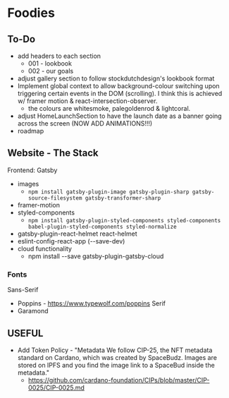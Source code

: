# Foodies

## To-Do

- add headers to each section
  - 001 - lookbook
  - 002 - our goals
- adjust gallery section to follow stockdutchdesign's lookbook format
- Implement global context to allow background-colour switching upon triggering certain events in the DOM (scrolling). I think this is achieved w/ framer motion & react-intersection-observer.
  - the colours are whitesmoke, palegoldenrod & lightcoral.
- adjust HomeLaunchSection to have the launch date as a banner going across the screen (NOW ADD ANIMATIONS!!!)
- roadmap
<!-- - implement parallax scrolling over hero image like https://www.flyplatoon.com/ -->

## Website - The Stack

Frontend: Gatsby

- images
  - `npm install gatsby-plugin-image gatsby-plugin-sharp gatsby-source-filesystem gatsby-transformer-sharp`
- framer-motion
- styled-components
  - `npm install gatsby-plugin-styled-components styled-components babel-plugin-styled-components styled-normalize`
- gatsby-plugin-react-helmet react-helmet
- eslint-config-react-app (--save-dev)
- cloud functionality
  - npm install --save gatsby-plugin-gatsby-cloud

### Fonts

Sans-Serif

- Poppins - https://www.typewolf.com/poppins
  Serif
- Garamond

## USEFUL

- Add Token Policy - "Metadata
  We follow CIP-25, the NFT metadata standard on Cardano, which was created by SpaceBudz. Images are stored on IPFS and you find the image link to a SpaceBud inside the metadata."
  - https://github.com/cardano-foundation/CIPs/blob/master/CIP-0025/CIP-0025.md
